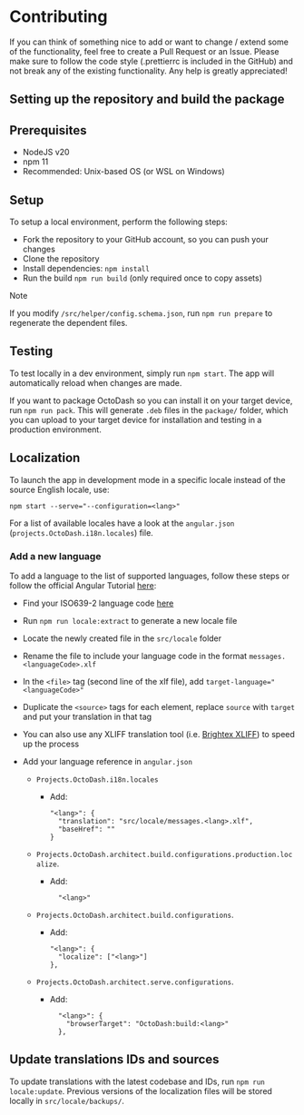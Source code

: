 # Contributing

If you can think of something nice to add or want to change / extend some of the functionality, feel free to create a Pull Request or an Issue. Please make sure to follow the code style (.prettierrc is included in the GitHub) and not break any of the existing functionality. Any help is greatly appreciated!

## Setting up the repository and build the package

## Prerequisites

- NodeJS v20
- npm 11
- Recommended: Unix-based OS (or WSL on Windows)

## Setup

To setup a local environment, perform the following steps:

- Fork the repository to your GitHub account, so you can push your changes
- Clone the repository
- Install dependencies: `npm install`
- Run the build `npm run build` (only required once to copy assets)

> [!NOTE]
> If you modify `/src/helper/config.schema.json`, run `npm run prepare` to regenerate the dependent files.

## Testing

To test locally in a dev environment, simply run `npm start`. The app will automatically reload when changes are made.

If you want to package OctoDash so you can install it on your target device, run `npm run pack`. This will generate `.deb` files in the `package/` folder, which you can upload to your target device for installation and testing in a production environment.

## Localization

To launch the app in development mode in a specific locale instead of the source English locale, use:

```
npm start --serve="--configuration=<lang>"
```

For a list of available locales have a look at the `angular.json` (`projects.OctoDash.i18n.locales`) file.

### Add a new language

To add a language to the list of supported languages, follow these steps or follow the official Angular Tutorial [here](https://angular.io/guide/i18n#translate-each-translation-file):

- Find your ISO639-2 language code [here](https://www.loc.gov/standards/iso639-2/php/code_list.php)
- Run `npm run locale:extract` to generate a new locale file
- Locate the newly created file in the `src/locale` folder
- Rename the file to include your language code in the format `messages.<languageCode>.xlf`
- In the `<file>` tag (second line of the xlf file), add `target-language="<languageCode>"`
- Duplicate the `<source>` tags for each element, replace `source` with `target` and put your translation in that tag
- You can also use any XLIFF translation tool (i.e. [Brightex XLIFF](http://xliff.brightec.co.uk/)) to speed up the process
- Add your language reference in `angular.json`

  - `Projects.OctoDash.i18n.locales`

    - Add:

      ```
      "<lang>": {
        "translation": "src/locale/messages.<lang>.xlf",
        "baseHref": ""
      }
      ```

  - `Projects.OctoDash.architect.build.configurations.production.localize`.

    - Add:

      ```
        "<lang>"
      ```

  - `Projects.OctoDash.architect.build.configurations`.

    - Add:

      ```
      "<lang>": {
        "localize": ["<lang>"]
      },
      ```

  - `Projects.OctoDash.architect.serve.configurations`.

    - Add:

      ```
        "<lang>": {
          "browserTarget": "OctoDash:build:<lang>"
        },
      ```

## Update translations IDs and sources

To update translations with the latest codebase and IDs, run `npm run locale:update`. Previous versions of the localization files will be stored locally in `src/locale/backups/`.
